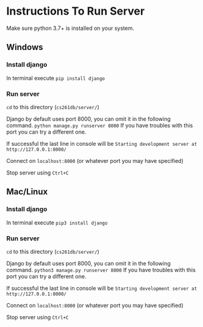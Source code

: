 # Instructions To Run Server

Make sure python 3.7+ is installed on your system.

## Windows

### Install django
In terminal execute 
`pip install django`

### Run server
`cd` to this directory (`cs261db/server/`)

Django by default uses port 8000, you can omit it in the following command.
`python manage.py runserver 8000`
If you have troubles with this port you can try a different one.

If successful the last line in console will be
`Starting development server at http://127.0.0.1:8000/`

Connect on `localhost:8000` (or whatever port you may have specified)

Stop server using `Ctrl+C`

## Mac/Linux

### Install django
In terminal execute 
`pip3 install django`

### Run server
`cd` to this directory (`cs261db/server/`)

Django by default uses port 8000, you can omit it in the following command.
`python3 manage.py runserver 8000`
If you have troubles with this port you can try a different one.

If successful the last line in console will be
`Starting development server at http://127.0.0.1:8000/`

Connect on `localhost:8000` (or whatever port you may have specified)

Stop server using `Ctrl+C`
